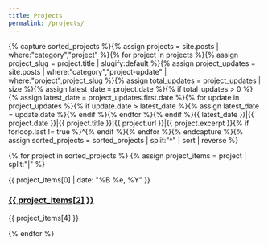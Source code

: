 ```yaml
---
title: Projects
permalink: /projects/
---
```


{% capture sorted_projects %}{% assign projects = site.posts | where:"category","project" %}{% for project in projects %}{% assign project_slug = project.title | slugify:default %}{% assign project_updates = site.posts | where:"category","project-update" | where:"project",project_slug %}{% assign total_updates = project_updates | size %}{% assign latest_date = project.date %}{% if total_updates > 0 %}{% assign latest_date = project_updates.first.date %}{% for update in project_updates %}{% if update.date > latest_date %}{% assign latest_date = update.date %}{% endif %}{% endfor %}{% endif %}{{ latest_date }}|{{ project.date }}|{{ project.title }}|{{ project.url }}|{{ project.excerpt }}{% if forloop.last != true %}^{% endif %}{% endfor %}{% endcapture %}{% assign sorted_projects = sorted_projects | split:"^" | sort | reverse %}

{% for project in sorted_projects %}
{% assign project_items = project | split:"|" %}
<article class="post">
    <time>{{ project_items[0] | date: "%B %e, %Y" }}</time>
    <h3><a href="{{ project_items[3] }}">{{ project_items[2] }}</a></h3>
    <p>{{ project_items[4] }}</p>
</article>
{% endfor %}
